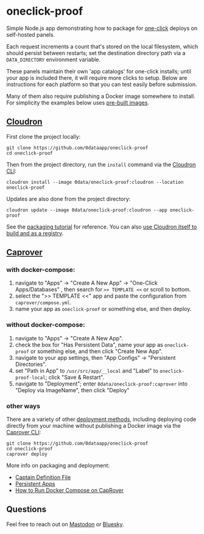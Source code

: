 # oneclick-proof

Simple Node.js app demonstrating how to package for [one-click](https://easyindie.app) deploys on self-hosted panels.

Each request increments a count that's stored on the local filesystem, which should persist between restarts; set the destination directory path via a `DATA_DIRECTORY` environment variable.

These panels maintain their own 'app catalogs' for one-click installs; until your app is included there, it will require more clicks to setup. Below are instructions for each platform so that you can test easily before submission.

Many of them also require publishing a Docker image somewhere to install. For simplicity the examples below uses [pre-built images](https://hub.docker.com/repository/docker/0data/oneclick-proof).

## [Cloudron](https://cloudron.io)

First clone the project locally:

```
git clone https://github.com/0dataapp/oneclick-proof
cd oneclick-proof
```

Then from the project directory, run the `install` command via the [Cloudron CLI](https://docs.cloudron.io/packaging/cli/):

```
cloudron install --image 0data/oneclick-proof:cloudron --location oneclick-proof
```

Updates are also done from the project directory:

```
cloudron update --image 0data/oneclick-proof:cloudron --app oneclick-proof
```

See the [packaging tutorial](https://docs.cloudron.io/packaging/tutorial/) for reference. You can also [use Cloudron itself to build and as a registry](https://rosano.ca/log/01hs9tx1ytkp3kb0v03pdpm08a).

## [Caprover](https://caprover.com)

### with docker-compose:

1. navigate to "Apps" → "Create A New App" → "One-Click Apps/Databases"
, then search for `>> TEMPLATE <<` or scroll to bottom.
2. select the ">> TEMPLATE <<" app and paste the configuration from `caprover/compose.yml`.
3. name your app as `oneclick-proof` or something else, and then deploy.

### without docker-compose:

1. navigate to "Apps" → "Create A New App".
2. check the box for "Has Persistent Data", name your app as `oneclick-proof` or something else, and then click "Create New App".
3. navigate to your app settings, then "App Configs" → "Persistent Directories".
4. set "Path in App" to `/usr/src/app/__local` and "Label" to `oneclick-proof-local`; click "Save & Restart".
5. navigate to "Deployment"; enter `0data/oneclick-proof:caprover` into "Deploy via ImageName", then click "Deploy"

### other ways

There are a variety of other [deployment methods](https://caprover.com/docs/deployment-methods.html), including deploying code directly from your machine without publishing a Docker image via the [Caprover CLI](https://caprover.com/docs/cli-commands.html):

```
git clone https://github.com/0dataapp/oneclick-proof
cd oneclick-proof
caprover deploy
```

More info on packaging and deployment:
- [Captain Definition File](https://caprover.com/docs/captain-definition-file.html)
- [Persistent Apps](https://caprover.com/docs/persistent-apps.html)
- [How to Run Docker Compose on CapRover](https://caprover.com/docs/docker-compose.html#how-to-run-docker-compose-on-caprover)

## Questions

Feel free to reach out on [Mastodon](https://rosano.ca/mastodon) or [Bluesky](https://rosano.ca/bluesky).
